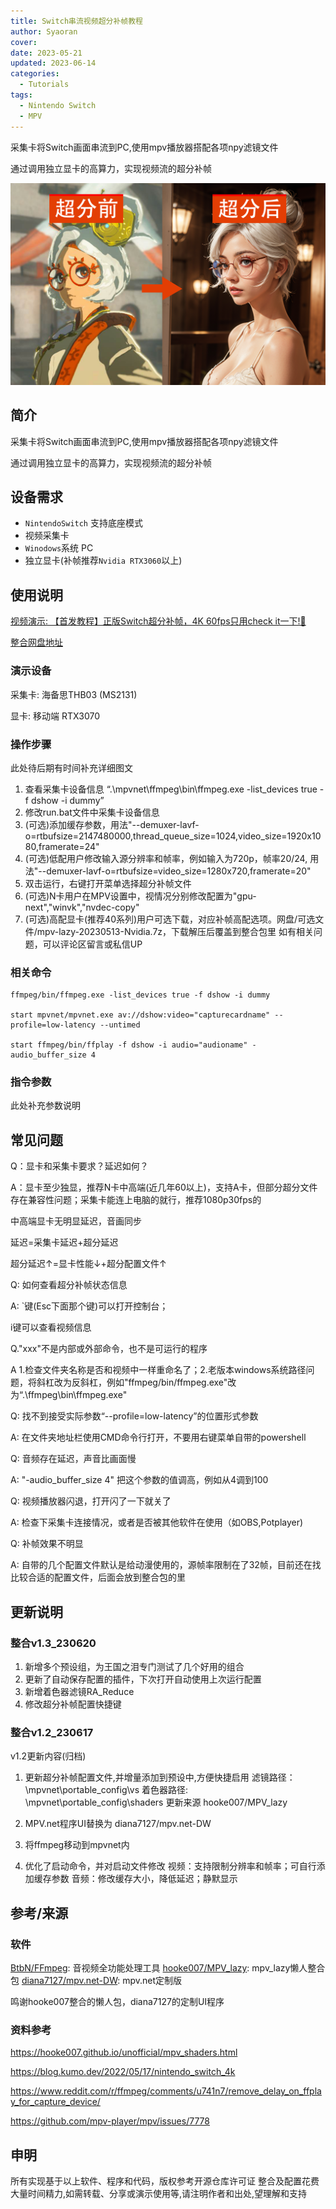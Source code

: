 ```yaml
---
title: Switch串流视频超分补帧教程
author: Syaoran
cover: 
date: 2023-05-21
updated: 2023-06-14
categories: 
  - Tutorials
tags: 
  - Nintendo Switch
  - MPV
---
```


采集卡将Switch画面串流到PC,使用mpv播放器搭配各项npy滤镜文件

通过调用独立显卡的高算力，实现视频流的超分补帧

![cover](img/covers/switch_video_enhance01.png)

<!-- more -->



## 简介

采集卡将Switch画面串流到PC,使用mpv播放器搭配各项npy滤镜文件

通过调用独立显卡的高算力，实现视频流的超分补帧



## 设备需求

- `NintendoSwitch` 支持底座模式
- 视频采集卡
- `Winodows`系统 PC 
- 独立显卡(补帧推荐`Nvidia RTX3060`以上)



## 使用说明

[视频演示: 【首发教程】正版Switch超分补帧，4K 60fps只用check it一下!🤘](https://www.bilibili.com/video/BV1Fc411A7iU/)

[整合网盘地址](https://pan.baidu.com/s/12Kqi2C9C5bM0UqfwtNE3sw?pwd=3045)

### 演示设备

采集卡: 海备思THB03 (MS2131)

显卡: 移动端 RTX3070

### 操作步骤

此处待后期有时间补充详细图文

1. 查看采集卡设备信息
“.\mpvnet\ffmpeg\bin\ffmpeg.exe -list_devices true -f dshow -i dummy”
2. 修改run.bat文件中采集卡设备信息
3. (可选)添加缓存参数，用法"--demuxer-lavf-o=rtbufsize=2147480000,thread_queue_size=1024,video_size=1920x1080,framerate=24"
4. (可选)低配用户修改输入源分辨率和帧率，例如输入为720p，帧率20/24, 用法"--demuxer-lavf-o=rtbufsize=video_size=1280x720,framerate=20"
5. 双击运行，右键打开菜单选择超分补帧文件
6. (可选)N卡用户在MPV设置中，视情况分别修改配置为"gpu-next","winvk","nvdec-copy"
7. (可选)高配显卡(推荐40系列)用户可选下载，对应补帧高配选项。网盘/可选文件/mpv-lazy-20230513-Nvidia.7z，下载解压后覆盖到整合包里
如有相关问题，可以评论区留言或私信UP

### 相关命令

```shell
ffmpeg/bin/ffmpeg.exe -list_devices true -f dshow -i dummy

start mpvnet/mpvnet.exe av://dshow:video="capturecardname" --profile=low-latency --untimed 

start ffmpeg/bin/ffplay -f dshow -i audio="audioname" -audio_buffer_size 4
```



### 指令参数

此处补充参数说明



## 常见问题

Q：显卡和采集卡要求？延迟如何？

A：显卡至少独显，推荐N卡中高端(近几年60以上)，支持A卡，但部分超分文件存在兼容性问题；采集卡能连上电脑的就行，推荐1080p30fps的

中高端显卡无明显延迟，音画同步

延迟=采集卡延迟+超分延迟

超分延迟↑=显卡性能↓+超分配置文件↑



Q: 如何查看超分补帧状态信息

A: `键(Esc下面那个键)可以打开控制台；

i键可以查看视频信息



Q."xxx"不是内部或外部命令，也不是可运行的程序

A 1.检查文件夹名称是否和视频中一样重命名了；2.老版本windows系统路径问题，将斜杠改为反斜杠，例如"ffmpeg/bin/ffmpeg.exe"改为“.\ffmpeg\bin\ffmpeg.exe"



Q: 找不到接受实际参数“--profile=low-latency”的位置形式参数

A: 在文件夹地址栏使用CMD命令行打开，不要用右键菜单自带的powershell



Q: 音频存在延迟，声音比画面慢

A: "-audio_buffer_size 4" 把这个参数的值调高，例如从4调到100



Q: 视频播放器闪退，打开闪了一下就关了

A: 检查下采集卡连接情况，或者是否被其他软件在使用（如OBS,Potplayer)



Q: 补帧效果不明显

A: 自带的几个配置文件默认是给动漫使用的，源帧率限制在了32帧，目前还在找比较合适的配置文件，后面会放到整合包的里 



## 更新说明

### 整合v1.3_230620

1. 新增多个预设组，为王国之泪专门测试了几个好用的组合
2. 更新了自动保存配置的插件，下次打开自动使用上次运行配置
3. 新增着色器滤镜RA_Reduce
4. 修改超分补帧配置快捷键


### 整合v1.2_230617
v1.2更新内容(归档)

1. 更新超分补帧配置文件,并增量添加到预设中,方便快捷启用
   滤镜路径：\mpvnet\portable_config\vs
   着色器路径: \mpvnet\portable_config\shaders
   更新来源 hooke007/MPV_lazy

2. MPV.net程序UI替换为 diana7127/mpv.net-DW
3. 将ffmpeg移动到mpvnet内
4. 优化了启动命令，并对启动文件修改
视频：支持限制分辨率和帧率；可自行添加缓存参数
音频：修改缓存大小，降低延迟；静默显示





## 参考/来源

### 软件

[BtbN/FFmpeg](https://github.com/BtbN/FFmpeg-Builds/releases): 音视频全功能处理工具
[hooke007/MPV_lazy](https://github.com/hooke007/MPV_lazy): mpv_lazy懒人整合包
[diana7127/mpv.net-DW](https://github.com/diana7127/mpv.net-DW): mpv.net定制版

鸣谢hooke007整合的懒人包，diana7127的定制UI程序



### 资料参考

https://hooke007.github.io/unofficial/mpv_shaders.html

https://blog.kumo.dev/2022/05/17/nintendo_switch_4k

https://www.reddit.com/r/ffmpeg/comments/u741n7/remove_delay_on_ffplay_for_capture_device/

https://github.com/mpv-player/mpv/issues/7778 



## 申明
所有实现基于以上软件、程序和代码，版权参考开源仓库许可证
整合及配置花费大量时间精力,如需转载、分享或演示使用等,请注明作者和出处,望理解和支持